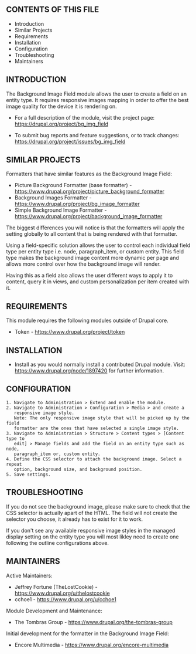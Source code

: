 CONTENTS OF THIS FILE
---------------------

 * Introduction
 * Similar Projects
 * Requirements
 * Installation
 * Configuration
 * Troubleshooting
 * Maintainers


INTRODUCTION
------------

The Background Image Field module allows the user to create a field on an entity
type. It requires responsive images mapping in order to offer the best image
quality for the device it is rendering on.

 * For a full description of the module, visit the project page:
   https://drupal.org/project/bg_img_field

 * To submit bug reports and feature suggestions, or to track changes:
   https://drupal.org/project/issues/bg_img_field


SIMILAR PROJECTS
----------------

Formatters that have similar features as the Background Image Field:

 * Picture Background Formatter (base formatter) -
   https://www.drupal.org/project/picture_background_formatter
 * Background Images Formatter -
   https://www.drupal.org/project/bg_image_formatter
 * Simple Background Image Formatter -
   https://www.drupal.org/project/background_image_formatter

The biggest differences you will notice is that the formatters will apply the
setting globally to all content that is being rendered with that formatter.

Using a field-specific solution allows the user to control each individual field
type per entity type i.e. node, paragraph_item, or custom entity. This field
type makes the background image content more dynamic per page and allows more
control over how the background image will render.

Having this as a field also allows the user different ways to apply it to
content, query it in views, and custom personalization per item created with it.


REQUIREMENTS
------------

This module requires the following modules outside of Drupal core.

 * Token - https://www.drupal.org/project/token


INSTALLATION
------------

 * Install as you would normally install a contributed Drupal module. Visit:
   https://www.drupal.org/node/1897420 for further information.


CONFIGURATION
-------------

    1. Navigate to Administration > Extend and enable the module.
    2. Navigate to Administration > Configuration > Media > and create a
       responsive image style.
       Note: The only responsive image style that will be picked up by the field
       formatter are the ones that have selected a single image style.
    3. Navigate to Administration > Structure > Content types > [Content type to
       edit] > Manage fields and add the field on an entity type such as node,
       paragraph_item or, custom entity.
    4. Define the CSS selector to attach the background image. Select a repeat
       option, background size, and background position.
    5. Save settings.


TROUBLESHOOTING
---------------

If you do not see the background image, please make sure to check that the CSS
selector is actually apart of the HTML. The field will not create the selector
you choose, it already has to exist for it to work.

If you don't see any available responsive image styles in the managed display
setting on the entity type you will most likley need to create one following the
outline configurations above.


MAINTAINERS
-----------

Active Maintainers:
 * Jeffrey Fortune (TheLostCookie) - https://www.drupal.org/u/thelostcookie
 * cchoe1 - https://www.drupal.org/u/cchoe1

Module Development and Maintenance:
 * The Tombras Group - https://www.drupal.org/the-tombras-group

Initial development for the formatter in the Background Image Field:
 * Encore Multimedia - https://www.drupal.org/encore-multimedia
